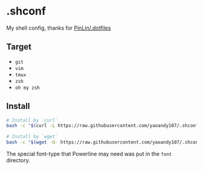 # .shconf
My shell config, thanks for [PinLin/.dotfiles](https://github.com/PinLin/.shconf)

## Target
+ `git`
+ `vim`
+ `tmux`
+ `zsh`
+ `oh my zsh`

## Install

```sh
# Install by `curl`
bash -c "$(curl -L https://raw.githubusercontent.com/yaoandy107/.shconf/master/install.sh)"

# Install by `wget`
bash -c "$(wget -O- https://raw.githubusercontent.com/yaoandy107/.shconf/master/install.sh)"
```

The special font-type that Powerline may need was put in the `font` directory.
